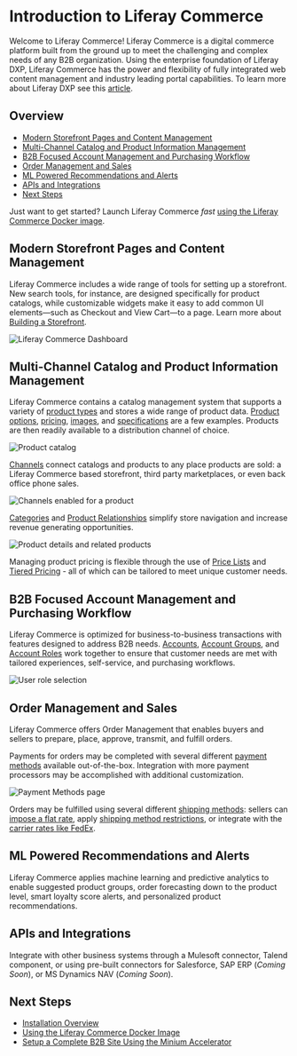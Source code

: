 # Introduction to Liferay Commerce

Welcome to Liferay Commerce!  Liferay Commerce is a digital commerce platform built from the ground up to meet the challenging and complex needs of any B2B organization. Using the enterprise foundation of Liferay DXP, Liferay Commerce has the power and flexibility of fully integrated web content management and industry leading portal capabilities. To learn more about Liferay DXP see this [article](https://help.liferay.com/hc/en-us/articles/360028818552-Introduction-to-The-Liferay-Distinction).

## Overview

* [Modern Storefront Pages and Content Management](#modern-storefront-pages-and-content-management)
* [Multi-Channel Catalog and Product Information Management](#multi-channel-catalog-and-product-information-management)
* [B2B Focused Account Management and Purchasing Workflow](#b2b-focused-account-management-and-purchasing-workflow)
* [Order Management and Sales](#order-management-and-sales)
* [ML Powered Recommendations and Alerts](#ml-powered-recommendations-and-alerts)
* [APIs and Integrations](#apis-and-integrations)
* [Next Steps](#next-steps)

Just want to get started? Launch Liferay Commerce _fast_ [using the Liferay Commerce Docker image](../installation-and-upgrades/using-the-liferay-commerce-docker-image.md).

## Modern Storefront Pages and Content Management

Liferay Commerce includes a wide range of tools for setting up a storefront. New search tools, for instance, are designed specifically for product catalogs, while customizable widgets make it easy to add common UI elements—such as Checkout and View Cart—to a page. Learn more about [Building a Storefront](../creating-store-content/creating-your-storefront.md).

![Liferay Commerce Dashboard](./introduction-to-liferay-commerce/images/01.png)

## Multi-Channel Catalog and Product Information Management

Liferay Commerce contains a catalog management system that supports a variety of [product types](../managing-a-catalog/creating-and-managing-products/product-types/introduction-to-product-types.md) and stores a wide range of product data. [Product options](../managing-a-catalog/creating-and-managing-products/products/customizing-your-product-with-product-options.md), [pricing](../managing-a-catalog/managing-price/introduction-to-product-pricing-methods.md), [images](../managing-a-catalog/creating-and-managing-products/products/product-images.md), and [specifications](../managing-a-catalog/creating-and-managing-products/products/specifications.md) are a few examples. Products are then readily available to a distribution channel of choice.

![Product catalog](./introduction-to-liferay-commerce/images/02.png)

[Channels](../managing-a-catalog/creating-and-managing-products/channels/introduction-to-channels.md) connect catalogs and products to any place products are sold: a Liferay Commerce based storefront, third party marketplaces, or even back office phone sales.

![Channels enabled for a product](./introduction-to-liferay-commerce/images/03.png)

[Categories](../managing-a-catalog/creating-and-managing-products/products/organizing-your-catalog-with-product-categories.md) and [Product Relationships](../managing-a-catalog/creating-and-managing-products/products/related-products-up-sells-and-cross-sells.md) simplify store navigation and increase revenue generating opportunities.

![Product details and related products](./introduction-to-liferay-commerce/images/04.png)

Managing product pricing is flexible through the use of [Price Lists](../managing-a-catalog/managing-price/creating-a-price-list.md) and [Tiered Pricing](../managing-a-catalog/managing-price/adding-tiered-pricing.md) - all of which can be tailored to meet unique customer needs.

## B2B Focused Account Management and Purchasing Workflow

Liferay Commerce is optimized for business-to-business transactions with features designed to address B2B needs. [Accounts](../account-management/introduction-to-accounts.md), [Account Groups](../account-management/creating-a-new-account-group.md), and [Account Roles](../account-management/account-roles.md) work together to ensure that customer needs are met with tailored experiences, self-service, and purchasing workflows.

![User role selection](./introduction-to-liferay-commerce/images/05.png)

## Order Management and Sales

Liferay Commerce offers Order Management that enables buyers and sellers to prepare, place, approve, transmit, and fulfill orders.

Payments for orders may be completed with several different [payment methods](../store-administration/configuring-payment-methods/managing-payment-methods.md) available out-of-the-box. Integration with more payment processors may be accomplished with additional customization.

![Payment Methods page](./introduction-to-liferay-commerce/images/06.png)

Orders may be fulfilled using several different [shipping methods](../store-administration/configuring-shipping-methods/shipping-method-reference.md):
sellers can [impose a flat rate](../store-administration/configuring-shipping-methods/using-the-flat-rate-shipping-method.md), apply [shipping method restrictions](../store-administration/configuring-shipping-methods/applying-shipping-method-restrictions.md), or integrate with the [carrier rates like FedEx](../store-administration/configuring-shipping-methods/using-fedex-as-a-carrier-method.md).

## ML Powered Recommendations and Alerts

Liferay Commerce applies machine learning and predictive analytics to enable suggested product groups, order forecasting down to the product level, smart loyalty score alerts, and personalized product recommendations.

## APIs and Integrations

Integrate with other business systems through a Mulesoft connector, Talend component, or using pre-built connectors for Salesforce, SAP ERP (_Coming Soon_), or MS Dynamics NAV (_Coming Soon_).

## Next Steps

* [Installation Overview](../installation-and-upgrades/installation-overview.md)
* [Using the Liferay Commerce Docker Image](../installation-and-upgrades/using-the-liferay-commerce-docker-image.md)
* [Setup a Complete B2B Site Using the Minium Accelerator](../starting-a-store/using-the-minium-accelerator-to-jump-start-your-b2b-store.md)
